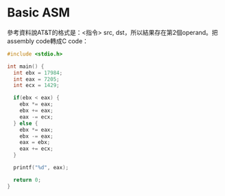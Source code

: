 # Basic ASM
參考資料說AT&T的格式是：<指令> src, dst，所以結果存在第2個operand。把assembly code轉成C code：
```c
#include <stdio.h>

int main() {
  int ebx = 17984;
  int eax = 7205;
  int ecx = 1429;

  if(ebx < eax) {
    ebx *= eax;
    ebx += eax;
    eax -= ecx;
  } else {
    ebx *= eax;
    ebx -= eax;
    eax = ebx;
    eax += ecx;
  }

  printf("%d", eax);

  return 0;
}
```
